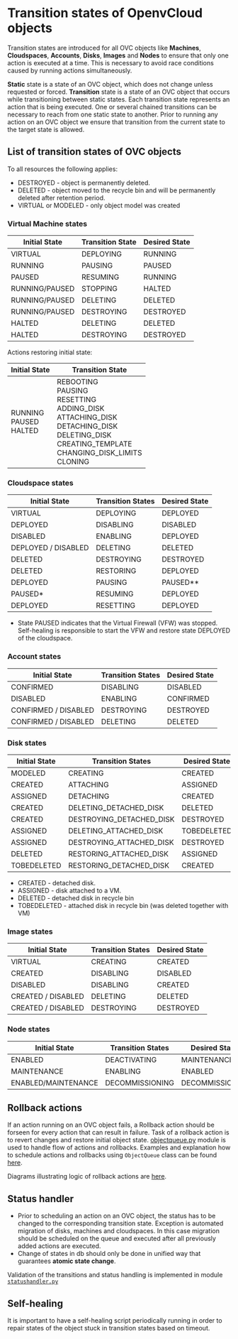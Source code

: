 # Transition states of OpenvCloud objects

Transition states are introduced for all OVC objects like **Machines**, **Cloudspaces**, **Accounts**, **Disks**, **Images** and **Nodes** to ensure that only one action is executed at a time. This is necessary to avoid race conditions caused by running actions simultaneously.

**Static** state is a state of an OVC object, which does not change unless requested or forced.
**Transition** state is a state of an OVC object that occurs while transitioning between static states. Each transition state represents an action that is being executed. One or several chained transitions can be necessary to reach from one static state to another.
Prior to running any action on an OVC object we ensure that transition from the current state to the target state is allowed.

## List of transition states of OVC objects

To all resources the following applies:

* DESTROYED - object is permanently deleted.
* DELETED - object moved to the recycle bin and will be permanently deleted after retention period.
* VIRTUAL or MODELED - only object model was created

### Virtual Machine states

|Initial State|Transition State| Desired State|
|---|---|---|
|VIRTUAL |DEPLOYING |RUNNING|
| RUNNING | PAUSING | PAUSED |
| PAUSED | RESUMING | RUNNING |
|RUNNING/PAUSED| STOPPING| HALTED |
|RUNNING/PAUSED| DELETING| DELETED |
|RUNNING/PAUSED| DESTROYING| DESTROYED  |
|HALTED| DELETING| DELETED |
|HALTED| DESTROYING| DESTROYED |


Actions restoring initial state:

|Initial State|Transition State|
|---|---|
|RUNNING <br> PAUSED <br> HALTED| REBOOTING <br> PAUSING <br>RESETTING <br> ADDING_DISK<br>ATTACHING_DISK <br>DETACHING_DISK <br> DELETING_DISK <br>  CREATING_TEMPLATE <br> CHANGING_DISK_LIMITS <br> CLONING <br> |

### Cloudspace states

|Initial State|Transition States| Desired State|
|---|---|---|
|VIRTUAL|DEPLOYING|DEPLOYED|
|DEPLOYED| DISABLING| DISABLED|
|DISABLED| ENABLING | DEPLOYED|
|DEPLOYED / DISABLED|DELETING|DELETED|
|DELETED| DESTROYING| DESTROYED|
|DELETED| RESTORING | DEPLOYED|
|DEPLOYED| PAUSING| PAUSED** |
|PAUSED*| RESUMING | DEPLOYED|
|DEPLOYED| RESETTING | DEPLOYED|

* State PAUSED indicates that the Virtual Firewall (VFW) was stopped. Self-healing is responsible to start the VFW and restore state DEPLOYED of the cloudspace.

### Account states

|Initial State|Transition States| Desired State|
|---|---|---|
|CONFIRMED| DISABLING | DISABLED|
|DISABLED| ENABLING | CONFIRMED|
|CONFIRMED / DISABLED| DESTROYING | DESTROYED |
|CONFIRMED / DISABLED| DELETING | DELETED |

### Disk states

|Initial State|Transition States| Desired State|
|---|---|---|
|MODELED|CREATING|CREATED|
|CREATED| ATTACHING | ASSIGNED|
|ASSIGNED| DETACHING | CREATED|
|CREATED| DELETING_DETACHED_DISK | DELETED |
|CREATED| DESTROYING_DETACHED_DISK | DESTROYED |
|ASSIGNED| DELETING_ATTACHED_DISK | TOBEDELETED |
|ASSIGNED| DESTROYING_ATTACHED_DISK | DESTROYED |
|DELETED| RESTORING_ATTACHED_DISK | ASSIGNED |
|TOBEDELETED| RESTORING_DETACHED_DISK | CREATED |

* CREATED - detached disk.
* ASSIGNED - disk attached to a VM.
* DELETED - detached disk in recycle bin
* TOBEDELETED - attached disk in recycle bin (was deleted together with VM)

### Image states

|Initial State|Transition States| Desired State|
|---|---|---|
|VIRTUAL |CREATING|CREATED|
|CREATED | DISABLING| DISABLED|
|DISABLED|DISABLING|CREATED|
|CREATED / DISABLED| DELETING |  DELETED |
|CREATED / DISABLED| DESTROYING | DESTROYED |

### Node states

|Initial State|Transition States| Desired State|
|---|---|---|
|ENABLED| DEACTIVATING |MAINTENANCE|
|MAINTENANCE| ENABLING | ENABLED |
|ENABLED/MAINTENANCE| DECOMMISSIONING | DECOMMISSIONED|

## Rollback actions

If an action running on an OVC object fails, a 
Rollback action should be forseen for every action that can result in failure. Task of a rollback action is to revert changes and restore initial object state.
[objectqueue.py](../../apps/cloudbroker/cloudbrokerlib/objectqueue.py) module is used to handle flow of actions and rollbacks. Examples and explanation how to schedule actions and rollbacks using `ObjectQueue` class can be found [here](ObjectQueue.md).

Diagrams illustrating logic of rollback actions are [here](Actions/).

## Status handler

* Prior to scheduling an action on an OVC object, the status has to be changed to the corresponding transition state. Exception is automated migration of disks, machines and cloudspaces. In this case migration should be scheduled on the queue and executed after all previously added actions are executed.
* Change of states in db should only be done in unified way that guarantees **atomic state change**.

Validation of the transitions and status handling is implemented in module [`statushandler.py`](../../apps/cloudbroker/cloudbrokerlib/statushandler.py)

## Self-healing

It is important to have a self-healing script periodically running in order to repair states of the object stuck in transition states based on timeout.